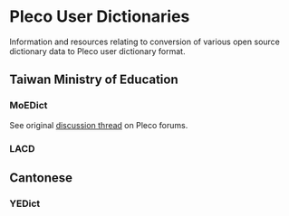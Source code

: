 # Pleco User Dictionaries
Information and resources relating to conversion of various open source dictionary data to Pleco user dictionary format.

## Taiwan Ministry of Education

### MoEDict
See original [discussion thread](http://www.plecoforums.com/threads/the-moe-dictionary-is-now-open-source.3606/) on Pleco forums.

### LACD

## Cantonese

### YEDict

